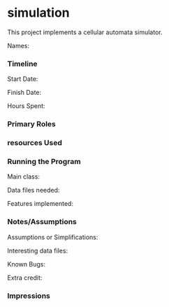 simulation
====

This project implements a cellular automata simulator.

Names:

### Timeline

Start Date: 

Finish Date: 

Hours Spent:

### Primary Roles


### resources Used


### Running the Program

Main class:

Data files needed: 

Features implemented:



### Notes/Assumptions

Assumptions or Simplifications:

Interesting data files:

Known Bugs:

Extra credit:


### Impressions

